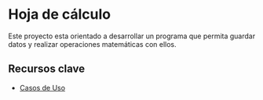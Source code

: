 # Hoja de cálculo

Este proyecto esta orientado a desarrollar un programa que permita guardar datos y realizar operaciones matemáticas con ellos.

## Recursos clave

- [Casos de Uso](casosDeUso)
